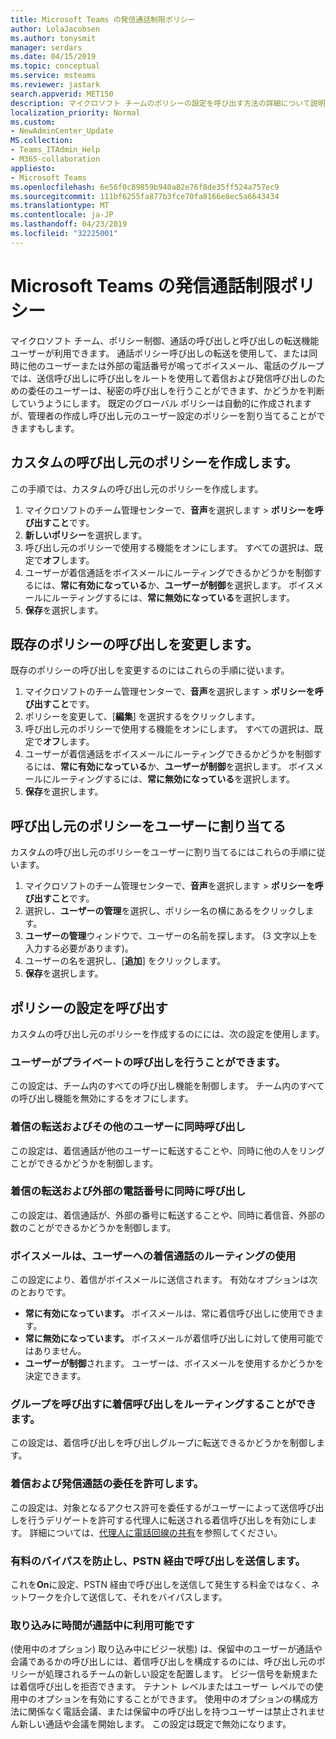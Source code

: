 ```yaml
---
title: Microsoft Teams の発信通話制限ポリシー
author: LolaJacobsen
ms.author: tonysmit
manager: serdars
ms.date: 04/15/2019
ms.topic: conceptual
ms.service: msteams
ms.reviewer: jastark
search.appverid: MET150
description: マイクロソフト チームのポリシーの設定を呼び出す方法の詳細について説明します。
localization_priority: Normal
ms.custom:
- NewAdminCenter_Update
MS.collection:
- Teams_ITAdmin_Help
- M365-collaboration
appliesto:
- Microsoft Teams
ms.openlocfilehash: 6e56f0c89859b940a82e76f8de35ff524a757ec9
ms.sourcegitcommit: 111bf6255fa877b3fce70fa8166e8ec5a6643434
ms.translationtype: MT
ms.contentlocale: ja-JP
ms.lasthandoff: 04/23/2019
ms.locfileid: "32225001"
---
```

<a name="calling-policies-in-microsoft-teams"></a>Microsoft Teams の発信通話制限ポリシー
==========================================

マイクロソフト チーム、ポリシー制御、通話の呼び出しと呼び出しの転送機能ユーザーが利用できます。 通話ポリシー呼び出しの転送を使用して、または同時に他のユーザーまたは外部の電話番号が鳴ってボイスメール、電話のグループでは、送信呼び出しに呼び出しをルートを使用して着信および発信呼び出しのための委任のユーザーは、秘密の呼び出しを行うことができます、かどうかを判断していうようにします。 既定のグローバル ポリシーは自動的に作成されますが、管理者の作成し呼び出し元のユーザー設定のポリシーを割り当てることができますもします。

## <a name="create-a-custom-calling-policy"></a>カスタムの呼び出し元のポリシーを作成します。

この手順では、カスタムの呼び出し元のポリシーを作成します。

1. マイクロソフトのチーム管理センターで、**音声**を選択します > **ポリシーを呼び出すこと**です。
2. **新しいポリシー**を選択します。
3. 呼び出し元のポリシーで使用する機能をオンにします。 すべての選択は、既定で**オフ**します。
4. ユーザーが着信通話をボイスメールにルーティングできるかどうかを制御するには、**常に有効になっている**か、**ユーザーが制御**を選択します。 ボイスメールにルーティングするには、**常に無効になっている**を選択します。
5. **保存**を選択します。

## <a name="modify-an-existing-calling-policy"></a>既存のポリシーの呼び出しを変更します。

既存のポリシーの呼び出しを変更するのにはこれらの手順に従います。

1. マイクロソフトのチーム管理センターで、**音声**を選択します > **ポリシーを呼び出すこと**です。
2. ポリシーを変更して、[**編集**] を選択するをクリックします。
3. 呼び出し元のポリシーで使用する機能をオンにします。 すべての選択は、既定で**オフ**します。
4. ユーザーが着信通話をボイスメールにルーティングできるかどうかを制御するには、**常に有効になっている**か、**ユーザーが制御**を選択します。 ボイスメールにルーティングするには、**常に無効になっている**を選択します。
5. **保存**を選択します。

## <a name="assign-a-calling-policy-to-a-user"></a>呼び出し元のポリシーをユーザーに割り当てる

カスタムの呼び出し元のポリシーをユーザーに割り当てるにはこれらの手順に従います。

1. マイクロソフトのチーム管理センターで、**音声**を選択します > **ポリシーを呼び出すこと**です。
2. 選択し、**ユーザーの管理**を選択し、ポリシー名の横にあるをクリックします。
3. **ユーザーの管理**ウィンドウで、ユーザーの名前を探します。 (3 文字以上を入力する必要があります)。
4. ユーザーの名を選択し、[**追加**] をクリックします。
5. **保存**を選択します。

## <a name="calling-policy-settings"></a>ポリシーの設定を呼び出す

カスタムの呼び出し元のポリシーを作成するのにには、次の設定を使用します。

### <a name="user-can-make-private-calls"></a>ユーザーがプライベートの呼び出しを行うことができます。

この設定は、チーム内のすべての呼び出し機能を制御します。 チーム内のすべての呼び出し機能を無効にするをオフにします。

### <a name="call-forwarding-and-simultaneous-ringing-to-other-users"></a>着信の転送およびその他のユーザーに同時呼び出し

この設定は、着信通話が他のユーザーに転送することや、同時に他の人をリングことができるかどうかを制御します。 

### <a name="call-forwarding-and-simultaneous-ringing-to-external-phone-numbers"></a>着信の転送および外部の電話番号に同時に呼び出し

この設定は、着信通話が、外部の番号に転送することや、同時に着信音、外部の数のことができるかどうかを制御します。

### <a name="voicemail-is-available-for-routing-inbound-calls-to-users"></a>ボイスメールは、ユーザーへの着信通話のルーティングの使用

この設定により、着信がボイスメールに送信されます。 有効なオプションは次のとおりです。

   - **常に有効になっています。** ボイスメールは、常に着信呼び出しに使用できます。 
   - **常に無効になっています。** ボイスメールが着信呼び出しに対して使用可能ではありません。 
   - **ユーザーが制御**されます。 ユーザーは、ボイスメールを使用するかどうかを決定できます。

### <a name="inbound-calls-can-be-routed-to-call-groups"></a>グループを呼び出すに着信呼び出しをルーティングすることができます。 

この設定は、着信呼び出しを呼び出しグループに転送できるかどうかを制御します。

### <a name="allow-delegation-for-inbound-and-outbound-calls"></a>着信および発信通話の委任を許可します。

この設定は、対象となるアクセス許可を委任するがユーザーによって送信呼び出しを行うデリゲートを許可する代理人に転送される着信呼び出しを有効にします。 詳細については、[代理人に電話回線の共有](https://support.office.com/article/share-a-phone-line-with-a-delegate-16307929-a51f-43fc-8323-3b1bf115e5a8)を参照してください。

### <a name="prevent-toll-bypass-and-send-calls-through-the-pstn"></a>有料のバイパスを防止し、PSTN 経由で呼び出しを送信します。 

これを**On**に設定、PSTN 経由で呼び出しを送信して発生する料金ではなく、ネットワークを介して送信して、それをバイパスします。

### <a name="busy-on-busy-is-available-while-in-a-call"></a>取り込みに時間が通話中に利用可能です

(使用中のオプション) 取り込み中にビジー状態) は、保留中のユーザーが通話や会議であるかの呼び出しには、着信呼び出しを構成するのには、呼び出し元のポリシーが処理されるチームの新しい設定を配置します。 ビジー信号を新規または着信呼び出しを拒否できます。 テナント レベルまたはユーザー レベルでの使用中のオプションを有効にすることができます。 使用中のオプションの構成方法に関係なく電話会議、または保留中の呼び出しを持つユーザーは禁止されません新しい通話や会議を開始します。 この設定は既定で無効になります。

